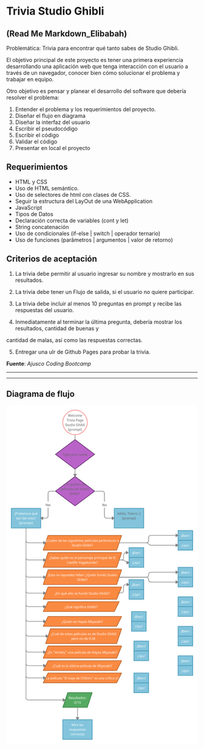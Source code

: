 # Trivia Studio Ghibli

## (Read Me Markdown_Elibabah)

Problemática: Trivia para encontrar qué tanto sabes de Studio Ghibli.

El objetivo principal de este proyecto es tener una primera experiencia desarrollando una
aplicación web que tenga interacción con el usuario a través de un navegador, conocer bien cómo
solucionar el problema y trabajar en equipo.

Otro objetivo es pensar y planear el desarrollo del software que debería resolver el problema:

1. Entender el problema y los requerimientos del proyecto.
2. Diseñar el flujo en diagrama
3. Diseñar la interfaz del usuario
4. Escribir el pseudocódigo
5. Escribir el código
6. Validar el código
7. Presentar en local el proyecto

## Requerimientos

- HTML y CSS
- Uso de HTML semántico.
- Uso de selectores de html con clases de CSS.
- Seguir la estructura del LayOut de una WebApplication
- JavaScript
- Tipos de Datos
- Declaración correcta de variables (cont y let)
- String concatenación
- Uso de condicionales (if-else | switch | operador ternario)
- Uso de funciones (parâmetros | argumentos | valor de retorno)

## Criterios de aceptación

1. La trivia debe permitir al usuario ingresar su nombre y mostrarlo en sus resultados.

2. La trivia debe tener un Flujo de salida, si el usuario no quiere participar.

3. La trivia debe incluir al menos 10 preguntas en prompt y recibe las respuestas del usuario.

4. Inmediatamente al terminar la última pregunta, debería mostrar los resultados, cantidad de buenas y

cantidad de malas, así como las respuestas correctas.

5. Entregar una ulr de Github Pages para probar la trivia.

**Fuente**: *Ajusco Coding Bootcamp*

---
---

## Diagrama de flujo

![Diagrama](./assets/diagrama_flujo.png)